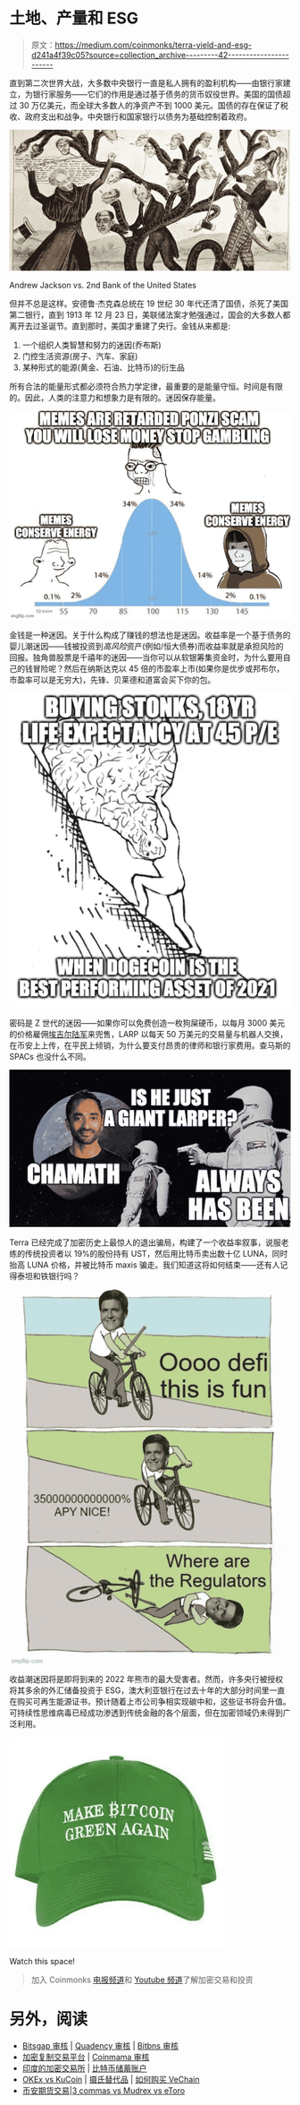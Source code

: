 # 土地、产量和 ESG

> 原文：<https://medium.com/coinmonks/terra-yield-and-esg-d241a4f39c05?source=collection_archive---------42----------------------->

直到第二次世界大战，大多数中央银行一直是私人拥有的盈利机构——由银行家建立，为银行家服务——它们的作用是通过基于债务的货币奴役世界。美国的国债超过 30 万亿美元，而全球大多数人的净资产不到 1000 美元。国债的存在保证了税收、政府支出和战争。中央银行和国家银行以债务为基础控制着政府。

![](img/7f7f68157380c4cb8876715b01991b9e.png)

Andrew Jackson vs. 2nd Bank of the United States

但并不总是这样。安德鲁·杰克森总统在 19 世纪 30 年代还清了国债，杀死了美国第二银行，直到 1913 年 12 月 23 日，美联储法案才勉强通过，国会的大多数人都离开去过圣诞节。直到那时，美国才重建了央行。金钱从来都是:

1.  一个组织人类智慧和努力的迷因(乔布斯)
2.  门控生活资源(房子、汽车、家庭)
3.  某种形式的能源(黄金、石油、比特币)的衍生品

所有合法的能量形式都必须符合热力学定律，最重要的是能量守恒。时间是有限的。因此，人类的注意力和想象力是有限的。迷因保存能量。

![](img/8b0f8f9b3c59c3fb1f3ca5a4818f0259.png)

金钱是一种迷因。关于什么构成了赚钱的想法也是迷因。收益率是一个基于债务的婴儿潮迷因——钱被投资到*高风险*资产(例如/恒大债券)而收益率就是承担风险的回报。独角兽股票是千禧年的迷因——当你可以从软银筹集资金时，为什么要用自己的钱冒险呢？然后在纳斯达克以 45 倍的市盈率上市(如果你是优步或邦布尔，市盈率可以是无穷大)，先锋、贝莱德和道富会买下你的包。

![](img/8713c849843ed77fa6d5f32b58816795.png)

密码是 Z 世代的迷因——如果你可以免费创造一枚狗屎硬币，以每月 3000 美元的价格雇佣[埃吉尔陆军](http://twitter.com/eGirlArmy_HQ)来兜售，LARP 以每天 50 万美元的交易量与机器人交换，在币安上上传，在平民上倾销，为什么要支付昂贵的律师和银行家费用。查马斯的 SPACs 也没什么不同。

![](img/f1c5fb612fc785d48ddd48f24b770c37.png)

Terra 已经完成了加密历史上最惊人的退出骗局，构建了一个收益率叙事，说服老练的传统投资者以 19%的股份持有 UST，然后用比特币卖出数十亿 LUNA，同时抬高 LUNA 价格，并被比特币 maxis 骗走。我们知道这将如何结束——还有人记得泰坦和铁银行吗？

![](img/d220a779574da49851030df2576d9cb0.png)

收益潮迷因将是即将到来的 2022 年熊市的最大受害者。然而，许多央行被授权将其多余的外汇储备投资于 ESG，澳大利亚银行在过去十年的大部分时间里一直在购买可再生能源证书，预计随着上市公司争相实现碳中和，这些证书将会升值。可持续性思维病毒已经成功渗透到传统金融的各个层面，但在加密领域仍未得到广泛利用。

![](img/2a64aba5b950f1cd5f1714123f5f51fb.png)

Watch this space!

> 加入 Coinmonks [电报频道](https://t.me/coincodecap)和 [Youtube 频道](https://www.youtube.com/c/coinmonks/videos)了解加密交易和投资

# 另外，阅读

*   [Bitsgap 审核](/coinmonks/bitsgap-review-a-crypto-trading-bot-that-makes-easy-money-a5d88a336df2) | [Quadency 审核](/coinmonks/quadency-review-a-crypto-trading-automation-platform-3068eaa374e1) | [Bitbns 审核](/coinmonks/bitbns-review-38256a07e161)
*   [加密复制交易平台](/coinmonks/top-10-crypto-copy-trading-platforms-for-beginners-d0c37c7d698c) | [Coinmama 审核](/coinmonks/coinmama-review-ace5641bde6e)
*   [印度的加密交易所](/coinmonks/bitcoin-exchange-in-india-7f1fe79715c9) | [比特币储蓄账户](/coinmonks/bitcoin-savings-account-e65b13f92451)
*   [OKEx vs KuCoin](https://coincodecap.com/okex-kucoin) | [摄氏替代品](https://coincodecap.com/celsius-alternatives) | [如何购买 VeChain](https://coincodecap.com/buy-vechain)
*   [币安期货交易](https://coincodecap.com/binance-futures-trading)|[3 commas vs Mudrex vs eToro](https://coincodecap.com/mudrex-3commas-etoro)